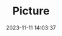 ---
weight: 1
images:
- /images/edited/24.jpeg
title: Picture
date: 2023-11-11 14:03:37
tags:
- luminar
- work
---